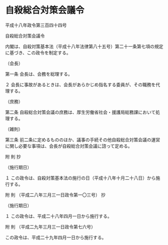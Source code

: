 # 自殺総合対策会議令

平成十八年政令第三百四十四号

自殺総合対策会議令

内閣は、自殺対策基本法（平成十八年法律第八十五号）第二十一条第七項の規定に基づき、この政令を制定する。

（会長）

第一条 会長は、会務を総理する。

２ 会長に事故があるときは、会長があらかじめ指名する委員が、その職務を代理する。

（庶務）

第二条 自殺総合対策会議の庶務は、厚生労働省社会・援護局総務課において処理する。

（雑則）

第三条 前二条に定めるもののほか、議事の手続その他自殺総合対策会議の運営に関し必要な事項は、会長が自殺総合対策会議に諮って定める。

附 則 抄

（施行期日）

１ この政令は、自殺対策基本法の施行の日（平成十八年十月二十八日）から施行する。

附 則 （平成二八年三月三一日政令第一〇三号） 抄

（施行期日）

１ この政令は、平成二十八年四月一日から施行する。

附 則 （平成二九年三月三一日政令第七六号）

この政令は、平成二十九年四月一日から施行する。
